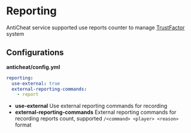 # Reporting

AntiCheat service supported use reports counter to manage [TrustFactor](TrustFactor.md) system

## Configurations
**anticheat/config.yml**
```yaml
reporting:
  use-external: true
  external-reporting-commands:
    - report
```

- **use-external** Use external reporting commands for recording
- **external-reporting-commands** External reporting commands for recording reports count, supported ```/<command> <player> <reason>``` format
